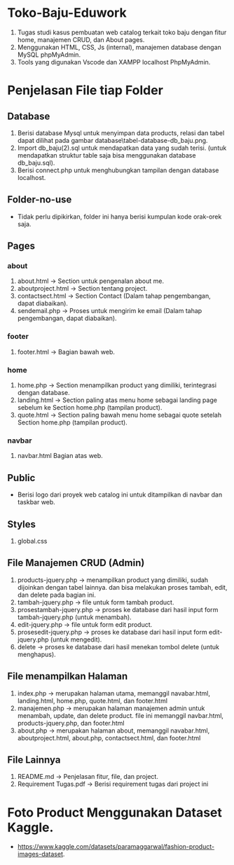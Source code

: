 # Toko-Baju-Eduwork
1. Tugas studi kasus pembuatan web catalog terkait toko baju dengan fitur home, manajemen CRUD, dan About pages.
2. Menggunakan HTML, CSS, Js (internal), manajemen database dengan MySQL phpMyAdmin.
3. Tools yang digunakan Vscode dan XAMPP localhost PhpMyAdmin.

# Penjelasan File tiap Folder
## Database
1. Berisi database Mysql untuk menyimpan data products, relasi dan tabel dapat dilihat pada gambar database\tabel-database-db_baju.png.
2. Import db_baju(2).sql untuk mendapatkan data yang sudah terisi. (untuk mendapatkan struktur table saja bisa menggunakan database db_baju.sql).
3. Berisi connect.php untuk menghubungkan tampilan dengan database localhost.

## Folder-no-use
- Tidak perlu dipikirkan, folder ini hanya berisi kumpulan kode orak-orek saja.

## Pages
   ### about
   1. about.html -> Section untuk pengenalan about me.
   2. aboutproject.html -> Section tentang project.
   3. contactsect.html -> Section Contact (Dalam tahap pengembangan, dapat diabaikan).
   4. sendemail.php -> Proses untuk mengirim ke email (Dalam tahap pengembangan, dapat diabaikan).
   ### footer
   1. footer.html -> Bagian bawah web.
   ### home
   1. home.php -> Section menampilkan product yang dimiliki, terintegrasi dengan database.
   2. landing.html -> Section paling atas menu home sebagai landing page sebelum ke Section home.php (tampilan product). 
   3. quote.html -> Section paling bawah menu home sebagai quote setelah Section home.php (tampilan product).
   ### navbar
   1. navbar.html Bagian atas web.

## Public
   - Berisi logo dari proyek web catalog ini untuk ditampilkan di navbar dan taskbar web.

## Styles
1. global.css

## File Manajemen CRUD (Admin)
1. products-jquery.php -> menampilkan product yang dimiliki, sudah dijoinkan dengan tabel lainnya. dan bisa melakukan proses tambah, edit, dan delete pada bagian ini.
2. tambah-jquery.php -> file untuk form tambah product.
3. prosestambah-jquery.php -> proses ke database dari hasil input form tambah-jquery.php (untuk menambah).
4. edit-jquery.php -> file untuk form edit product.
5. prosesedit-jquery.php -> proses ke database dari hasil input form edit-jquery.php (untuk mengedit).
6. delete -> proses ke database dari hasil menekan tombol delete (untuk menghapus).

## File menampilkan Halaman
1. index.php -> merupakan halaman utama, memanggil navabar.html, landing.html, home.php, quote.html, dan footer.html
2. manajemen.php -> merupakan halaman manajemen admin untuk menambah, update, dan delete product. file ini memanggil navbar.html, products-jquery.php, dan footer.html
3. about.php -> merupakan halaman about, memanggil navabar.html, aboutproject.html, about.php, contactsect.html, dan footer.html

## File Lainnya
1. README.md -> Penjelasan fitur, file, dan project.
2. Requirement Tugas.pdf -> Berisi requirement tugas dari project ini

# Foto Product Menggunakan Dataset Kaggle.
- https://www.kaggle.com/datasets/paramaggarwal/fashion-product-images-dataset. 